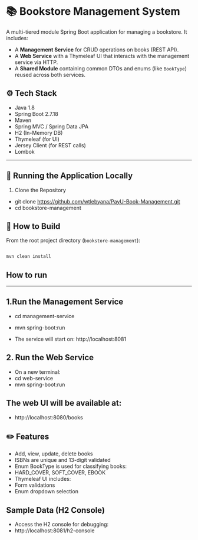 # 📚 Bookstore Management System

A multi-tiered module Spring Boot application for managing a bookstore. It includes:
- A **Management Service** for CRUD operations on books (REST API).
- A **Web Service** with a Thymeleaf UI that interacts with the management service via HTTP.
- A **Shared Module** containing common DTOs and enums (like `BookType`) reused across both services.

## ⚙️ Tech Stack

- Java 1.8
- Spring Boot 2.7.18
- Maven
- Spring MVC / Spring Data JPA
- H2 (In-Memory DB)
- Thymeleaf (for UI)
- Jersey Client (for REST calls)
- Lombok

---

## 🧪 Running the Application Locally
1. Clone the Repository
- git clone https://github.com/wtlebyana/PayU-Book-Management.git
- cd bookstore-management

## 🔧 How to Build

From the root project directory (`bookstore-management`):

```bash

mvn clean install

```
## How to run
---
## 1.Run the Management Service
- cd management-service
- mvn spring-boot:run

- The service will start on: http://localhost:8081

## 2.  Run the Web Service
- On a new terminal:
- cd web-service
- mvn spring-boot:run

## The web UI will be available at:
- http://localhost:8080/books


## ✏️ Features
- Add, view, update, delete books
- ISBNs are unique and 13-digit validated
- Enum BookType is used for classifying books:
- HARD_COVER, SOFT_COVER, EBOOK
- Thymeleaf UI includes:
- Form validations
- Enum dropdown selection

## Sample Data (H2 Console)
- Access the H2 console for debugging:
- http://localhost:8081/h2-console